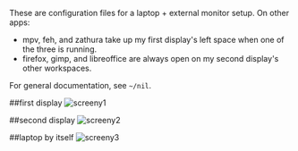 These are configuration files for a laptop + external monitor setup. On other apps:

* mpv, feh, and zathura take up my first display's left space when one of the three is running.
* firefox, gimp, and libreoffice are always open on my second display's other workspaces.

For general documentation, see `~/nil`.

##first display
![screeny1](http://a.pomf.se/5Wg1.png)

##second display
![screeny2](http://a.pomf.se/0Uq1.png)

##laptop by itself
![screeny3](http://a.pomf.se/3Zp7.gif)
